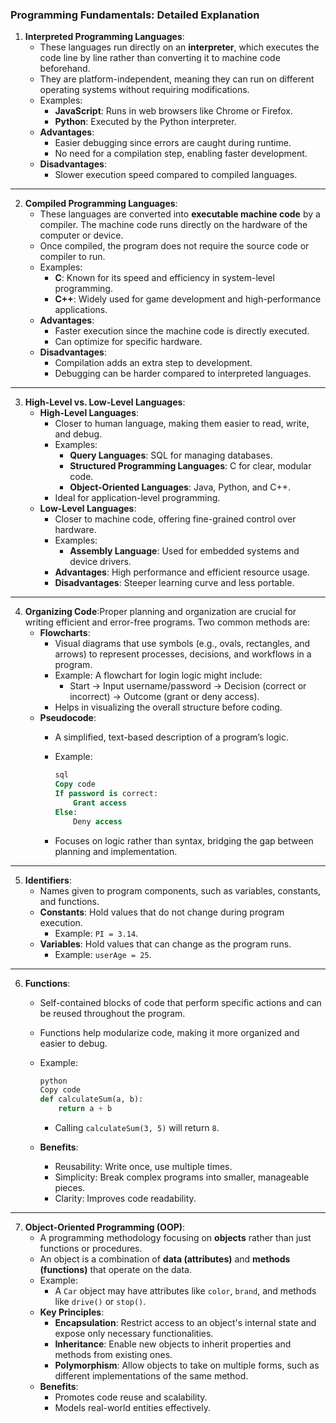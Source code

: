### **Programming Fundamentals: Detailed Explanation**

1. **Interpreted Programming Languages**:
    - These languages run directly on an **interpreter**, which executes the code line by line rather than converting it to machine code beforehand.
    - They are platform-independent, meaning they can run on different operating systems without requiring modifications.
    - Examples:
        - **JavaScript**: Runs in web browsers like Chrome or Firefox.
        - **Python**: Executed by the Python interpreter.
    - **Advantages**:
        - Easier debugging since errors are caught during runtime.
        - No need for a compilation step, enabling faster development.
    - **Disadvantages**:
        - Slower execution speed compared to compiled languages.

---

2. **Compiled Programming Languages**:
    - These languages are converted into **executable machine code** by a compiler. The machine code runs directly on the hardware of the computer or device.
    - Once compiled, the program does not require the source code or compiler to run.
    - Examples:
        - **C**: Known for its speed and efficiency in system-level programming.
        - **C++**: Widely used for game development and high-performance applications.
    - **Advantages**:
        - Faster execution since the machine code is directly executed.
        - Can optimize for specific hardware.
    - **Disadvantages**:
        - Compilation adds an extra step to development.
        - Debugging can be harder compared to interpreted languages.

---

3. **High-Level vs. Low-Level Languages**:
    - **High-Level Languages**:
        - Closer to human language, making them easier to read, write, and debug.
        - Examples:
            - **Query Languages**: SQL for managing databases.
            - **Structured Programming Languages**: C for clear, modular code.
            - **Object-Oriented Languages**: Java, Python, and C++.
        - Ideal for application-level programming.
    - **Low-Level Languages**:
        - Closer to machine code, offering fine-grained control over hardware.
        - Examples:
            - **Assembly Language**: Used for embedded systems and device drivers.
        - **Advantages**: High performance and efficient resource usage.
        - **Disadvantages**: Steeper learning curve and less portable.

---

4. **Organizing Code**:Proper planning and organization are crucial for writing efficient and error-free programs. Two common methods are:
    - **Flowcharts**:
        - Visual diagrams that use symbols (e.g., ovals, rectangles, and arrows) to represent processes, decisions, and workflows in a program.
        - Example: A flowchart for login logic might include:
            - Start → Input username/password → Decision (correct or incorrect) → Outcome (grant or deny access).
        - Helps in visualizing the overall structure before coding.
    - **Pseudocode**:
        - A simplified, text-based description of a program’s logic.
        - Example:
            
            ```sql
            sql
            Copy code
            If password is correct:
                Grant access
            Else:
                Deny access
            
            ```
            
        - Focuses on logic rather than syntax, bridging the gap between planning and implementation.

---

5. **Identifiers**:
    - Names given to program components, such as variables, constants, and functions.
    - **Constants**: Hold values that do not change during program execution.
        - Example: `PI = 3.14`.
    - **Variables**: Hold values that can change as the program runs.
        - Example: `userAge = 25`.

---

6. **Functions**:
    - Self-contained blocks of code that perform specific actions and can be reused throughout the program.
    - Functions help modularize code, making it more organized and easier to debug.
    - Example:
        
        ```python
        python
        Copy code
        def calculateSum(a, b):
            return a + b
        
        ```
        
        - Calling `calculateSum(3, 5)` will return `8`.
    - **Benefits**:
        - Reusability: Write once, use multiple times.
        - Simplicity: Break complex programs into smaller, manageable pieces.
        - Clarity: Improves code readability.

---

7. **Object-Oriented Programming (OOP)**:
    - A programming methodology focusing on **objects** rather than just functions or procedures.
    - An object is a combination of **data (attributes)** and **methods (functions)** that operate on the data.
    - Example:
        - A `Car` object may have attributes like `color`, `brand`, and methods like `drive()` or `stop()`.
    - **Key Principles**:
        - **Encapsulation**: Restrict access to an object's internal state and expose only necessary functionalities.
        - **Inheritance**: Enable new objects to inherit properties and methods from existing ones.
        - **Polymorphism**: Allow objects to take on multiple forms, such as different implementations of the same method.
    - **Benefits**:
        - Promotes code reuse and scalability.
        - Models real-world entities effectively.
